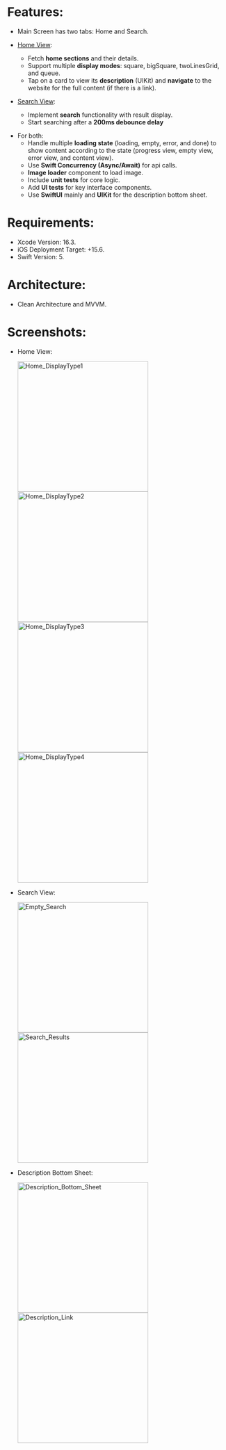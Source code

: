 # Features:  
  - Main Screen has two tabs: Home and Search.
  * <ins>Home View</ins>:
      - Fetch **home sections** and their details.
      - Support multiple **display modes**: square, bigSquare, twoLinesGrid, and queue.
      - Tap on a card to view its **description** (UIKit) and **navigate** to the website for the full content (if there is a link).

  * <ins>Search View</ins>:
    - Implement **search** functionality with result display.
    - Start searching after a **200ms debounce delay**

  - For both:
    - Handle multiple **loading state** (loading, empty, error, and done) to show content according to the state (progress view, empty view, error view, and content view).   
    - Use **Swift Concurrency (Async/Await)** for api calls.
    - **Image loader** component to load image.
    - Include **unit tests** for core logic.
    - Add **UI tests** for key interface components.
    - Use **SwiftUI** mainly and **UIKit** for the description bottom sheet.

# Requirements:
  - Xcode Version: 16.3.
  - iOS Deployment Target: +15.6.
  - Swift Version: 5.

# Architecture:
  - Clean Architecture and MVVM.

# Screenshots:
  - Home View:
    
    <img src="PodcastApp/Assets.xcassets/OutputScreenshots/Home_DisplayType1.imageset/Home_DisplayType1.png" alt="Home_DisplayType1" width="300"/>
    
    <img src="PodcastApp/Assets.xcassets/OutputScreenshots/Home_DisplayType2.imageset/Home_DisplayType2.png" alt="Home_DisplayType2" width="300"/>
    
    <img src="PodcastApp/Assets.xcassets/OutputScreenshots/Home_DisplayType3.imageset/Home_DisplayType3.png" alt="Home_DisplayType3" width="300"/>
    
    <img src="PodcastApp/Assets.xcassets/OutputScreenshots/Home_DisplayType4.imageset/Home_DisplayType4.png" alt="Home_DisplayType4" width="300"/>


  - Search View:
    
    <img src="PodcastApp/Assets.xcassets/OutputScreenshots/Empty_Search.imageset/Empty_Search.png" alt="Empty_Search" width="300"/>
    
    <img src="PodcastApp/Assets.xcassets/OutputScreenshots/Search_Results.imageset/Search_Results.png" alt="Search_Results" width="300"/>
    
  - Description Bottom Sheet:

    <img src="PodcastApp/Assets.xcassets/OutputScreenshots/Description_Bottom_Sheet.imageset/Description_Bottom_Sheet.png" alt="Description_Bottom_Sheet" width="300"/>

    <img src="PodcastApp/Assets.xcassets/OutputScreenshots/Description_Link.imageset/Description_Link.png" alt="Description_Link" width="300"/>


